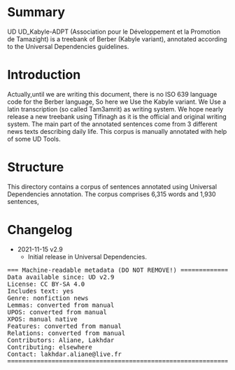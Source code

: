 # Summary

UD UD_Kabyle-ADPT (Association pour le Développement et la Promotion de Tamazight) is a treebank of Berber (Kabyle variant),
annotated according to the Universal Dependencies guidelines.

# Introduction

Actually,until we are writing this document, there is no ISO 639 language code for the Berber language, So here we Use the Kabyle variant.
We Use a latin transcription (so called Tam3amrit) as writing system. 
We hope nearly release a new treebank using Tifinagh as it is the official and original writing system. 
The main part of the annotated sentences come from 3 different news texts describing daily life. 
This corpus is manually annotated with help of some UD Tools. 

# Structure

This directory contains a corpus of sentences annotated using Universal
Dependencies annotation. The corpus comprises 6,315 words and 1,930
sentences, 

# Changelog

* 2021-11-15 v2.9
  * Initial release in Universal Dependencies.


<pre>
=== Machine-readable metadata (DO NOT REMOVE!) ================================
Data available since: UD v2.9
License: CC BY-SA 4.0
Includes text: yes
Genre: nonfiction news
Lemmas: converted from manual
UPOS: converted from manual
XPOS: manual native
Features: converted from manual
Relations: converted from manual
Contributors: Aliane, Lakhdar
Contributing: elsewhere
Contact: lakhdar.aliane@live.fr
===============================================================================
</pre>
